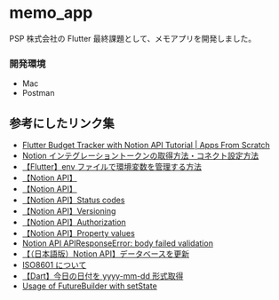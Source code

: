 # memo_app

PSP 株式会社の Flutter 最終課題として、メモアプリを開発しました。

### 開発環境

- Mac
- Postman

## 参考にしたリンク集

- [Flutter Budget Tracker with Notion API Tutorial | Apps From Scratch](https://www.youtube.com/watch?v=3vhWx2LT-SY)
- [Notion インテグレーショントークンの取得方法・コネクト設定方法](https://temp.co.jp/blog/2024-01-21-notion-integration-connect#%E5%8B%95%E7%94%BB%E8%A7%A3%E8%AA%AC)
- [【Flutter】env ファイルで環境変数を管理する方法](https://qiita.com/suga_slj/items/991bca9f241fbfcce111)
- [【Notion API】]()
- [【Notion API】]()
- [【Notion API】Status codes](https://developers.notion.com/reference/status-codes)
- [【Notion API】Versioning](https://developers.notion.com/reference/versioning)
- [【Notion API】Authorization](https://developers.notion.com/docs/authorization)
- [【Notion API】Property values](https://developers.notion.com/reference/property-value-object#people-property-values)
- [Notion API APIResponseError: body failed validation](https://stackoverflow.com/questions/78126758/notion-api-apiresponseerror-body-failed-validation)
- [【（日本語版）Notion API】データベースを更新](https://rhgc0kvlw3.apidog.io/api-3509400)
- [ISO8601 について](https://zenn.dev/yass97/articles/2b5dcd5499ab07)
- [【Dart】今日の日付を yyyy-mm-dd 形式取得](https://zenn.dev/iwaku/articles/2020-10-30-iwaku)
- [Usage of FutureBuilder with setState](https://stackoverflow.com/questions/52021205/usage-of-futurebuilder-with-setstate)
